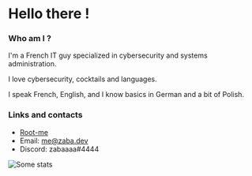 # Hello there !

### Who am I ?

I'm a French IT guy specialized in cybersecurity and systems administration.

I love cybersecurity, cocktails and languages.

I speak French, English, and I know basics in German and a bit of Polish.

### Links and contacts

- [Root-me](https://www.root-me.org/zabaaaa)
- Email: me@zaba.dev
- Discord: zabaaaa#4444

![Some stats](https://github-readme-stats.vercel.app/api/top-langs/?username=mb-zaba&theme=synthwave&border_radius=8)
